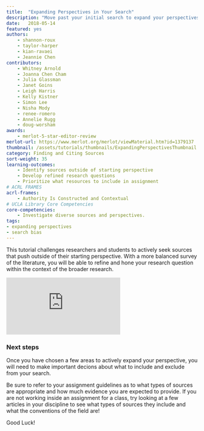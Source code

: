 ```yaml
---
title:  "Expanding Perspectives in Your Search"
description: "Move past your initial search to expand your perspectives on your topic." 
date:   2018-05-14
featured: yes
authors: 
    - shannon-roux
    - taylor-harper
    - kian-ravaei
    - Jeannie Chen
contributors:
    - Whitney Arnold
    - Joanna Chen Cham
    - Julia Glassman
    - Janet Goins
    - Leigh Harris
    - Kelly Kistner
    - Simon Lee
    - Nisha Mody
    - renee-romero
    - Annelie Rugg
    - doug-worsham
awards:
    - merlot-5-star-editor-review
merlot-url: https://www.merlot.org/merlot/viewMaterial.htm?id=1379137
thumbnail: /assets/tutorials/thumbnails/ExpandingPerspectivesThumbnail.png
category: Finding and Citing Sources
sort-weight: 35
learning-outcomes:
    - Identify sources outside of starting perspective
    - Develop refined research questions
    - Prioritize what resources to include in assignment
# ACRL FRAMES
acrl-frames:
    - Authority Is Constructed and Contextual
# UCLA Library Core Competencies
core-competencies:
    - Investigate diverse sources and perspectives. 
tags:
- expanding perspectives
- search bias
---
```


<p >This tutorial challenges researchers and students to actively seek sources that push outside of their starting perspective. With a more balanced survey of the literature, you will be able to refine and hone your research question within the context of the broader research.</p>

<div class="embed-responsive embed-responsive-16by9">
<iframe class="embed-responsive-item" src="https://www.youtube.com/embed/rx7RYxP6QM0" frameborder="0" allowfullscreen></iframe></div>
<!-- include embed-and-share-buttons.html ? -->

<h3 class="mt-3">Next steps</h3> 

<p> Once you have chosen a few areas to actively expand your perspective, you will need to make important decions about what to include and exclude from your search.<p>
<p> Be sure to refer to your assignment guidelines as to what types of sources are appropriate and how much evidence you are expected to provide. If you are not working inside an assignment for a class, try looking at a few articles in your discipline to see what types of sources they include and what the conventions of the field are!</p> 
<p> Good Luck! </p>

